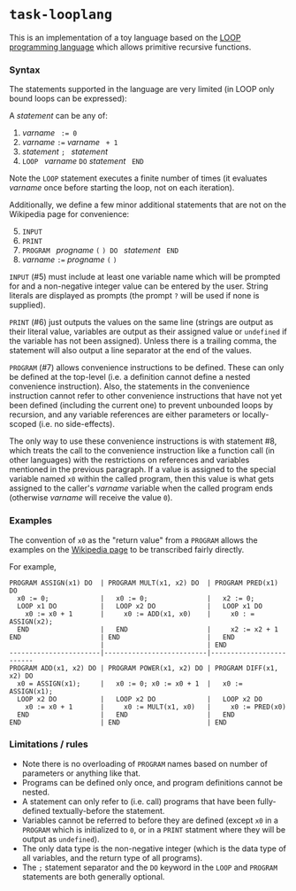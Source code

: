 # `task-looplang`

This is an implementation of a toy language based on the
[LOOP programming language](https://en.wikipedia.org/wiki/LOOP_%28programming_language%29)
which allows primitive recursive functions.

### Syntax
The statements supported in the language are very limited (in LOOP only bound loops can be expressed):

A _statement_ can be any of:
1. _varname_ ` := 0`
2. _varname_ ` := ` _varname_ ` + 1`
3. _statement_ `; ` _statement_
4. `LOOP ` _varname_ ` DO ` _statement_ ` END`

Note the `LOOP` statement executes a finite number of times (it evaluates _varname_ once before starting the loop, not
on each iteration).

Additionally, we define a few minor additional statements that are not on the Wikipedia page for convenience:

5. `INPUT ` _<comma-separated list of strings and variables>_
6. `PRINT ` _<comma-separated list of strings and variables>_
7. `PROGRAM ` _progname_ `(` _<comma-separated list of parameters>_ `) DO ` _statement_ ` END`
8. _varname_ ` := ` _progname_ `(` _<comma-separated list of arguments>_ `)`

`INPUT` (#5) must include at least one variable name which will be prompted for and a non-negative integer value can be
entered by the user. String literals are displayed as prompts (the prompt `?` will be used if none is supplied).

`PRINT` (#6) just outputs the values on the same line (strings are output as their literal value, variables are output
as their assigned value or `undefined` if the variable has not been assigned). Unless there is a trailing comma, the
statement will also output a line separator at the end of the values.

`PROGRAM` (#7) allows convenience instructions to be defined. These can only be defined at the top-level (i.e. a
definition cannot define a nested convenience instruction). Also, the statements in the convenience instruction cannot
refer to other convenience instructions that have not yet been defined (including the current one) to prevent unbounded
loops by recursion, and any variable references are either parameters or locally-scoped (i.e. no side-effects).

The only way to use these convenience instructions is with statement #8, which treats the call to the convenience
instruction like a function call (in other languages) with the restrictions on references and variables mentioned in the
previous paragraph. If a value is assigned to the special variable named `x0` within the called program, then this value
is what gets assigned to the caller's _varname_ variable when the called program ends (otherwise _varname_ will receive
the value `0`).

### Examples

The convention of `x0` as the "return value" from a `PROGRAM` allows the examples on the
[Wikipedia page](https://en.wikipedia.org/wiki/LOOP_%28programming_language%29) to be transcribed fairly directly.

For example,

```
PROGRAM ASSIGN(x1) DO  | PROGRAM MULT(x1, x2) DO  | PROGRAM PRED(x1) DO
  x0 := 0;             |   x0 := 0;               |   x2 := 0;
  LOOP x1 DO           |   LOOP x2 DO             |   LOOP x1 DO
    x0 := x0 + 1       |     x0 := ADD(x1, x0)    |     x0 : = ASSIGN(x2);
  END                  |   END                    |     x2 := x2 + 1
END                    | END                      |   END
                       |                          | END
-----------------------|--------------------------|-------------------------
PROGRAM ADD(x1, x2) DO | PROGRAM POWER(x1, x2) DO | PROGRAM DIFF(x1, x2) DO
  x0 = ASSIGN(x1);     |   x0 := 0; x0 := x0 + 1  |   x0 := ASSIGN(x1);
  LOOP x2 DO           |   LOOP x2 DO             |   LOOP x2 DO
    x0 := x0 + 1       |     x0 := MULT(x1, x0)   |     x0 := PRED(x0)
  END                  |   END                    |   END
END                    | END                      | END
```

### Limitations / rules

* Note there is no overloading of `PROGRAM` names based on number of parameters or anything like that.
* Programs can be defined only once, and program definitions cannot be nested.
* A statement can only refer to (i.e. call) programs that have been fully-defined textually-before the statement.
* Variables cannot be referred to before they are defined (except `x0` in a `PROGRAM` which is initialized to `0`, or
  in a `PRINT` statment where they will be output as `undefined`).
* The only data type is the non-negative integer (which is the data type of all variables, and the return type of all
  programs).
* The `;` statement separator and the `DO` keyword in the `LOOP` and `PROGRAM` statements are both generally optional.

